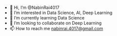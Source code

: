 - 👋 Hi, I’m @NabinRai4017
- 👀 I’m interested in Data Science, AI, Deep Learning
- 🌱 I’m currently learning Data Science
- 💞️ I’m looking to collaborate on Deep Learning
- 📫 How to reach me nabinrai.4017@gmail.com

<!---
NabinRai4017/NabinRai4017 is a ✨ special ✨ repository because its `README.md` (this file) appears on your GitHub profile.
You can click the Preview link to take a look at your changes.
--->
